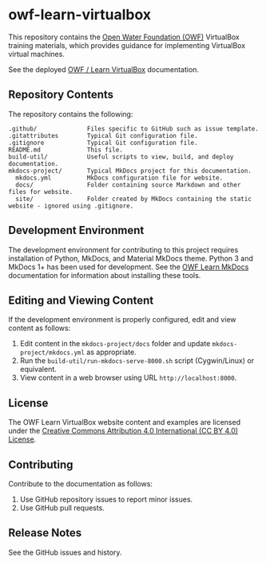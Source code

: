 # owf-learn-virtualbox #

This repository contains the [Open Water Foundation (OWF)](https://openwaterfoundation.org/) VirtualBox training materials,
which provides guidance for implementing VirtualBox virtual machines.

See the deployed [OWF / Learn VirtualBox](https://learn.openwaterfoundation.org/owf-learn-virtualbox/) documentation.

## Repository Contents ##

The repository contains the following:

```text
.github/              Files specific to GitHub such as issue template.
.gitattributes        Typical Git configuration file.
.gitignore            Typical Git configuration file.
README.md             This file.
build-util/           Useful scripts to view, build, and deploy documentation.
mkdocs-project/       Typical MkDocs project for this documentation.
  mkdocs.yml          MkDocs configuration file for website.
  docs/               Folder containing source Markdown and other files for website.
  site/               Folder created by MkDocs containing the static website - ignored using .gitignore.

```

## Development Environment ##

The development environment for contributing to this project requires installation of Python, MkDocs, and Material MkDocs theme.
Python 3 and MkDocs 1+ has been used for development.
See the [OWF Learn MkDocs](https://learn.openwaterfoundation.org/owf-learn-mkdocs/) documentation
for information about installing these tools.

## Editing and Viewing Content ##

If the development environment is properly configured, edit and view content as follows:

1. Edit content in the `mkdocs-project/docs` folder and update `mkdocs-project/mkdocs.yml` as appropriate.
2. Run the `build-util/run-mkdocs-serve-8000.sh` script (Cygwin/Linux) or equivalent.
3. View content in a web browser using URL `http://localhost:8000`.

## License ##

The OWF Learn VirtualBox website content and examples are licensed under the
[Creative Commons Attribution 4.0 International (CC BY 4.0) License](httpss://creativecommons.org/licenses/by-nc-sa/4.0).

## Contributing ##

Contribute to the documentation as follows:

1. Use GitHub repository issues to report minor issues.
2. Use GitHub pull requests.

## Release Notes ##

See the GitHub issues and history.
